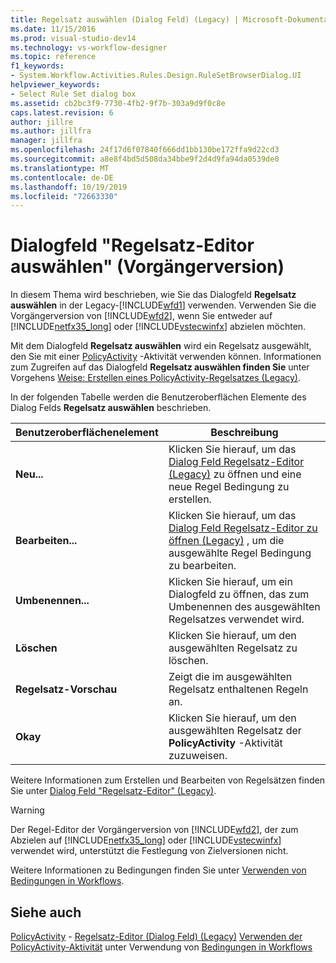 ```yaml
---
title: Regelsatz auswählen (Dialog Feld) (Legacy) | Microsoft-Dokumentation
ms.date: 11/15/2016
ms.prod: visual-studio-dev14
ms.technology: vs-workflow-designer
ms.topic: reference
f1_keywords:
- System.Workflow.Activities.Rules.Design.RuleSetBrowserDialog.UI
helpviewer_keywords:
- Select Rule Set dialog box
ms.assetid: cb2bc3f9-7730-4fb2-9f7b-303a9d9f0c8e
caps.latest.revision: 6
author: jillre
ms.author: jillfra
manager: jillfra
ms.openlocfilehash: 24f17d6f07840f666dd1bb130be172ffa9d22cd3
ms.sourcegitcommit: a8e8f4bd5d508da34bbe9f2d4d9fa94da0539de0
ms.translationtype: MT
ms.contentlocale: de-DE
ms.lasthandoff: 10/19/2019
ms.locfileid: "72663330"
---
```

# <a name="select-rule-set-dialog-box-legacy"></a>Dialogfeld "Regelsatz-Editor auswählen" (Vorgängerversion)
In diesem Thema wird beschrieben, wie Sie das Dialogfeld **Regelsatz auswählen** in der Legacy-[!INCLUDE[wfd1](../includes/wfd1-md.md)] verwenden. Verwenden Sie die Vorgängerversion von [!INCLUDE[wfd2](../includes/wfd2-md.md)], wenn Sie entweder auf [!INCLUDE[netfx35_long](../includes/netfx35-long-md.md)] oder [!INCLUDE[vstecwinfx](../includes/vstecwinfx-md.md)] abzielen möchten.

 Mit dem Dialogfeld **Regelsatz auswählen** wird ein Regelsatz ausgewählt, den Sie mit einer [PolicyActivity](http://go.microsoft.com/fwlink?LinkID=65019) -Aktivität verwenden können. Informationen zum Zugreifen auf das Dialogfeld **Regelsatz auswählen finden Sie** unter Vorgehens [Weise: Erstellen eines PolicyActivity-Regelsatzes (Legacy)](../workflow-designer/how-to-create-a-policyactivity-rule-set-legacy.md).

 In der folgenden Tabelle werden die Benutzeroberflächen Elemente des Dialog Felds **Regelsatz auswählen** beschrieben.

|Benutzeroberflächenelement|Beschreibung|
|----------------|-----------------|
|**Neu...**|Klicken Sie hierauf, um das [Dialog Feld Regelsatz-Editor (Legacy)](../workflow-designer/rule-set-editor-dialog-box-legacy.md) zu öffnen und eine neue Regel Bedingung zu erstellen.|
|**Bearbeiten...**|Klicken Sie hierauf, um das [Dialog Feld Regelsatz-Editor zu öffnen (Legacy)](../workflow-designer/rule-set-editor-dialog-box-legacy.md) , um die ausgewählte Regel Bedingung zu bearbeiten.|
|**Umbenennen...**|Klicken Sie hierauf, um ein Dialogfeld zu öffnen, das zum Umbenennen des ausgewählten Regelsatzes verwendet wird.|
|**Löschen**|Klicken Sie hierauf, um den ausgewählten Regelsatz zu löschen.|
|**Regelsatz-Vorschau**|Zeigt die im ausgewählten Regelsatz enthaltenen Regeln an.|
|**Okay**|Klicken Sie hierauf, um den ausgewählten Regelsatz der **PolicyActivity** -Aktivität zuzuweisen.|

 Weitere Informationen zum Erstellen und Bearbeiten von Regelsätzen finden Sie unter [Dialog Feld "Regelsatz-Editor" (Legacy)](../workflow-designer/rule-set-editor-dialog-box-legacy.md).

> [!WARNING]
> Der Regel-Editor der Vorgängerversion von  [!INCLUDE[wfd2](../includes/wfd2-md.md)], der zum Abzielen auf [!INCLUDE[netfx35_long](../includes/netfx35-long-md.md)] oder [!INCLUDE[vstecwinfx](../includes/vstecwinfx-md.md)] verwendet wird, unterstützt die Festlegung von Zielversionen nicht.

 Weitere Informationen zu Bedingungen finden Sie unter [Verwenden von Bedingungen in Workflows](http://go.microsoft.com/fwlink?LinkID=65009).

## <a name="see-also"></a>Siehe auch
 [PolicyActivity](http://go.microsoft.com/fwlink?LinkID=65019) - [Regelsatz-Editor (Dialog Feld) (Legacy)](../workflow-designer/rule-set-editor-dialog-box-legacy.md) [Verwenden der PolicyActivity-Aktivität](http://go.microsoft.com/fwlink?LinkID=65004) unter Verwendung von [Bedingungen in Workflows](http://go.microsoft.com/fwlink?LinkID=65009)